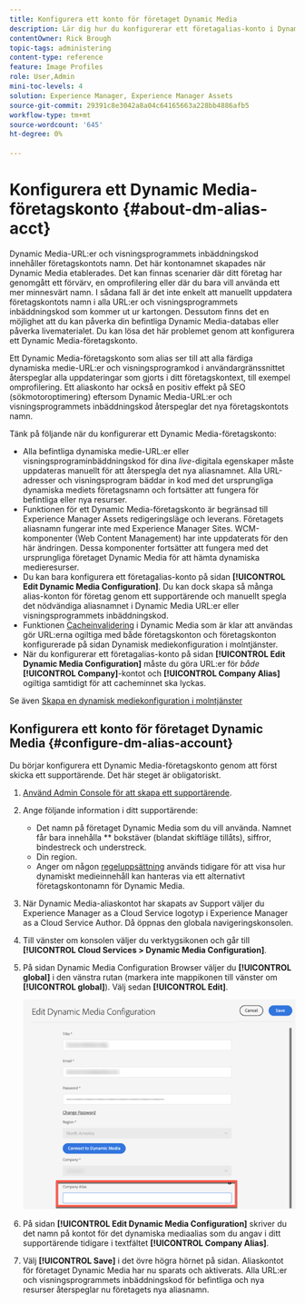 ```yaml
---
title: Konfigurera ett konto för företaget Dynamic Media
description: Lär dig hur du konfigurerar ett företagalias-konto i Dynamic Media.
contentOwner: Rick Brough
topic-tags: administering
content-type: reference
feature: Image Profiles
role: User,Admin
mini-toc-levels: 4
solution: Experience Manager, Experience Manager Assets
source-git-commit: 29391c8e3042a8a04c64165663a228bb4886afb5
workflow-type: tm+mt
source-wordcount: '645'
ht-degree: 0%

---
```


<!-- hide: yes
hidefromtoc: yes -->

# Konfigurera ett Dynamic Media-företagskonto {#about-dm-alias-acct}

Dynamic Media-URL:er och visningsprogrammets inbäddningskod innehåller företagskontots namn. Det här kontonamnet skapades när Dynamic Media etablerades. Det kan finnas scenarier där ditt företag har genomgått ett förvärv, en omprofilering eller där du bara vill använda ett mer minnesvärt namn. I sådana fall är det inte enkelt att manuellt uppdatera företagskontots namn i alla URL:er och visningsprogrammets inbäddningskod som kommer ut ur kartongen. Dessutom finns det en möjlighet att du kan påverka din befintliga Dynamic Media-databas eller påverka livematerialet. Du kan lösa det här problemet genom att konfigurera ett Dynamic Media-företagskonto.

Ett Dynamic Media-företagskonto som alias ser till att alla färdiga dynamiska medie-URL:er och visningsprogramkod i användargränssnittet återspeglar alla uppdateringar som gjorts i ditt företagskontext, till exempel omprofilering. Ett aliaskonto har också en positiv effekt på SEO (sökmotoroptimering) eftersom Dynamic Media-URL:er och visningsprogrammets inbäddningskod återspeglar det nya företagskontots namn.

Tänk på följande när du konfigurerar ett Dynamic Media-företagskonto:

* Alla befintliga dynamiska medie-URL:er eller visningsprograminbäddningskod för dina *live*-digitala egenskaper måste uppdateras manuellt för att återspegla det nya aliasnamnet. Alla URL-adresser och visningsprogram bäddar in kod med det ursprungliga dynamiska mediets företagsnamn och fortsätter att fungera för befintliga eller nya resurser.
* Funktionen för ett Dynamic Media-företagskonto är begränsad till Experience Manager Assets redigeringsläge och leverans. Företagets aliasnamn fungerar inte med Experience Manager Sites. WCM-komponenter (Web Content Management) har inte uppdaterats för den här ändringen. Dessa komponenter fortsätter att fungera med det ursprungliga företaget Dynamic Media för att hämta dynamiska medieresurser.
* Du kan bara konfigurera ett företagalias-konto på sidan **[!UICONTROL Edit Dynamic Media Configuration]**. Du kan dock skapa så många alias-konton för företag genom ett supportärende och manuellt spegla det nödvändiga aliasnamnet i Dynamic Media URL:er eller visningsprogrammets inbäddningskod.
* Funktionen [Cacheinvalidering](/help/assets/invalidate-cdn-cache-dynamic-media.md) i Dynamic Media som är klar att användas gör URL:erna ogiltiga med både företagskonton och företagskonton konfigurerade på sidan Dynamisk mediekonfiguration i molntjänster.
* När du konfigurerar ett företagalias-konto på sidan **[!UICONTROL Edit Dynamic Media Configuration]** måste du göra URL:er för *både* **[!UICONTROL Company]**-kontot och **[!UICONTROL Company Alias]** ogiltiga samtidigt för att cacheminnet ska lyckas.

Se även [Skapa en dynamisk mediekonfiguration i molntjänster](/help/assets/config-dms7.md#configuring-dynamic-media-cloud-services)

## Konfigurera ett konto för företaget Dynamic Media {#configure-dm-alias-account}

Du börjar konfigurera ett Dynamic Media-företagskonto genom att först skicka ett supportärende. Det här steget är obligatoriskt.

1. [Använd Admin Console för att skapa ett supportärende](https://helpx.adobe.com/enterprise/using/support-for-experience-cloud.html).
1. Ange följande information i ditt supportärende:

   * Det namn på företaget Dynamic Media som du vill använda. Namnet får bara innehålla ** bokstäver (blandat skiftläge tillåts), siffror, bindestreck och understreck.
   * Din region.
   * Anger om någon [regeluppsättning](/help/assets/using-rulesets-to-transform-urls.md) används tidigare för att visa hur dynamiskt medieinnehåll kan hanteras via ett alternativt företagskontonamn för Dynamic Media.

1. När Dynamic Media-aliaskontot har skapats av Support väljer du Experience Manager as a Cloud Service logotyp i Experience Manager as a Cloud Service Author. Då öppnas den globala navigeringskonsolen.
1. Till vänster om konsolen väljer du verktygsikonen och går till **[!UICONTROL Cloud Services > Dynamic Media Configuration]**.
1. På sidan Dynamic Media Configuration Browser väljer du **[!UICONTROL global]** i den vänstra rutan (markera inte mappikonen till vänster om **[!UICONTROL global]**). Välj sedan **[!UICONTROL Edit]**.

   ![Textfältet Alias för företag för dynamiska media](/help/assets/assets-dm/dm-company-alias.png)

1. På sidan **[!UICONTROL Edit Dynamic Media Configuration]** skriver du det namn på kontot för det dynamiska mediaalias som du angav i ditt supportärende tidigare i textfältet **[!UICONTROL Company Alias]**.
1. Välj **[!UICONTROL Save]** i det övre högra hörnet på sidan.
Aliaskontot för företaget Dynamic Media har nu sparats och aktiverats. Alla URL:er och visningsprogrammets inbäddningskod för befintliga och nya resurser återspeglar nu företagets nya aliasnamn.
